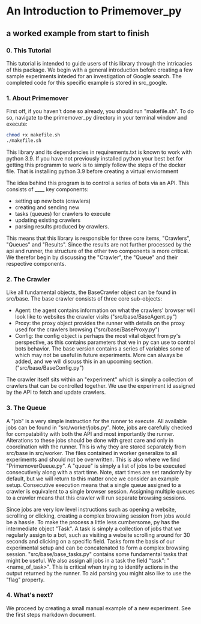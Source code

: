 # An Introduction to Primemover_py
## a worked example from start to finish

### 0. This Tutorial
This tutorial is intended to guide users of this library through the intricacies
of this package. We begin with a general introduction before creating a few sample
experiments inteded for an investigation of Google search.
The completed code for this specific example is stored in src_google.

### 1. About Primemover
First off, if you haven't done so already, you should run "makefile.sh". To do so,
navigate to the primemover_py directory in your terminal window and 
execute:
```bash
chmod +x makefile.sh
./makefile.sh
```
This library and its dependencies in requirements.txt is known to work with python 3.9.
If you have not previously installed python your best bet for getting this programm to work
is to simply follow the steps of the docker file. That is installing python 3.9 before 
creating a virtual enviornment



The idea behind this program is to control a series of bots via an API. This consists
of ____ key components:
- setting up new bots (crawlers)
- creating and sending new 
- tasks (queues) for crawlers to execute
- updating existing crawlers
- parsing results produced by crawlers.

This means that this library is responsible for three core items, "Crawlers", "Queues" and 
"Results". Since the results are not further processed by the api and runner, the
structure of the other two components is more critical. We therefor begin by discussing the
"Crawler", the "Queue" and their respective components.

### 2. The Crawler
Like all fundamental objects, the BaseCrawler object can be found in src/base. 
The base crawler consists of three core sub-objects:
- Agent: the agent contains information on what the crawlers' browser will look like to websites the crawler visits ("src/base/BaseAgent.py")
- Proxy: the proxy object provides the runner with details on the proxy used for the crawlers browsing ("src/base/BaseProxy.py")
- Config: the config object is perhaps the most vital object from py's perspective,
    as this contains parameters that we in py can use to control bots behavior. The base version
    contains a series of variables some of which may not be useful in future experiments. More can
    always be added, and we will discuss this in an upcoming section. ("src/base/BaseConfig.py")

The crawler itself sits within an "experiment" which is simply a collection of crawlers
that can be controlled together. We use the experiment id assigned by the API to fetch and update crawlers.

### 3. The Queue
A "job" is a very simple instruction for the runner to execute. All available jobs can be found in "src/worker/jobs.py".
Note, jobs are carefully checked for compatability with both the API and most importantly
the runner. Alterations to these jobs should be done with great care and only in coordination with the runner.
This is why they are stored separately from src/base in src/worker. The files contained in worker generalize
to all experiments and should not be overwritten. This is also where we find "PrimemoverQueue.py".
A "queue" is simply a list of jobs to be executed consecutively along with a start time. 
Note, start times are set randomly by default, but we will return to this matter once we consider an example setup.
Consecutive execution means that a single queue assigned to a crawler is equivalent to a single browser session.
Assigning multiple queues to a crawler means that this crawler will run separate browsing sessions. 

Since jobs are very low level instructions such as opening a website, scrolling or clicking, creating a complex browsing session
from jobs would be a hassle. To make the process a little less cumbersome, py has the intermediate object
"Task". A task is simply a collection of jobs that we regularly assign to a bot, such as visiting a website
scrolling around for 30 seconds and clicking on a specific field. Tasks form the basis of our experimental setup
and can be concatenated to form a complex browsing session. "src/base/base_tasks.py" contains some fundamental tasks
that might be useful. We also assign all jobs in a task the field "task": "<name_of_task>". This is critical when 
trying to identify actions in the output returned by the runner. To aid parsing you might also like to
use the "flag" property.

### 4. What's next?
We proceed by creating a small manual example of a new experiment. See the first steps markdown document.
